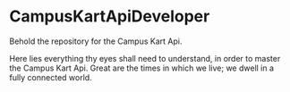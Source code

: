 # CampusKartApiDeveloper
Behold the repository for the Campus Kart Api.

Here lies everything thy eyes shall need to understand, in order to master the Campus Kart Api.
Great are the times in which we live; we dwell in a fully connected world.

